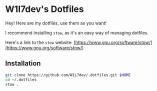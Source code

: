 # W1l7dev's Dotfiles

Hey! Here are my dotfiles, use them as you want!

I recommend installing `stow`, as it's an easy way of managing dotfiles.

Here's a link to the `stow` website: [https://www.gnu.org/software/stow/](https://www.gnu.org/software/stow/)

## Installation

```bash
git clone https://github.com/W1L7dev/.dotfiles.git $HOME
cd ~/.dotfiles
stow .
```
